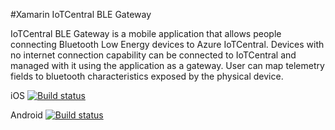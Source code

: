 #Xamarin IoTCentral BLE Gateway

IoTCentral BLE Gateway is a mobile application that allows people connecting Bluetooth Low Energy devices to Azure IoTCentral.
Devices with no internet connection capability can be connected to IoTCentral and managed with it using the application as a gateway.
User can map telemetry fields to bluetooth characteristics exposed by the physical device.

iOS [![Build status](https://build.appcenter.ms/v0.1/apps/30999060-d23f-4cfb-9c7c-a2d80d71cf10/branches/master/badge)](https://appcenter.ms)

Android [![Build status](https://build.appcenter.ms/v0.1/apps/9b2e150e-63cb-4c0d-b163-94ef0e56aa2a/branches/master/badge)](https://appcenter.ms)

